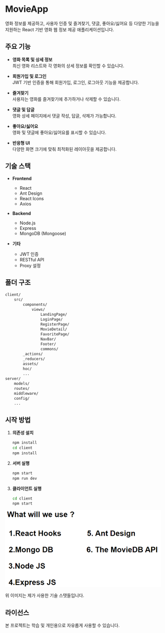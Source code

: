 # MovieApp

영화 정보를 제공하고, 사용자 인증 및 즐겨찾기, 댓글, 좋아요/싫어요 등 다양한 기능을 지원하는 React 기반 영화 웹 정보 제공 애플리케이션입니다.

## 주요 기능

- **영화 목록 및 상세 정보**  
	최신 영화 리스트와 각 영화의 상세 정보를 확인할 수 있습니다.

- **회원가입 및 로그인**  
	JWT 기반 인증을 통해 회원가입, 로그인, 로그아웃 기능을 제공합니다.

- **즐겨찾기**  
	사용자는 영화를 즐겨찾기에 추가하거나 삭제할 수 있습니다.

- **댓글 및 답글**  
	영화 상세 페이지에서 댓글 작성, 답글, 삭제가 가능합니다.

- **좋아요/싫어요**  
	영화 및 댓글에 좋아요/싫어요를 표시할 수 있습니다.

- **반응형 UI**  
	다양한 화면 크기에 맞춰 최적화된 레이아웃을 제공합니다.

## 기술 스택

- **Frontend**  
	- React  
	- Ant Design  
	- React Icons  
	- Axios

- **Backend**  
	- Node.js  
	- Express  
	- MongoDB (Mongoose)

- **기타**  
	- JWT 인증  
	- RESTful API  
	- Proxy 설정

## 폴더 구조

```
client/
	src/
		components/
			views/
				LandingPage/
				LoginPage/
				RegisterPage/
				MovieDetail/
				FavoritePage/
				NavBar/
				Footer/
				commons/
		_actions/
		_reducers/
		assets/
		hoc/
		...
server/
	models/
	routes/
	middleware/
	config/
	...
```

## 시작 방법

1. **의존성 설치**
	 ```bash
	 npm install
	 cd client
	 npm install
	 ```

2. **서버 실행**
	 ```bash
	 npm start
     npm run dev
	 ```

3. **클라이언트 실행**
	 ```bash
	 cd client
	 npm start
	 ```

![alt text](image.png)

위 이미지는 제가 사용한 기술 스탯들입니다.

## 라이선스

본 프로젝트는 학습 및 개인용으로 자유롭게 사용할 수 있습니다.
